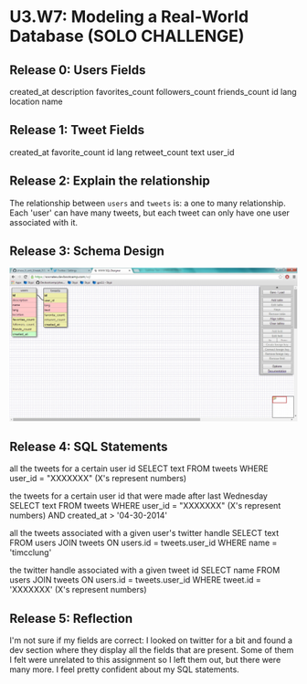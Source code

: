 # U3.W7: Modeling a Real-World Database (SOLO CHALLENGE)

## Release 0: Users Fields
created_at
description
favorites_count
followers_count
friends_count
id
lang
location
name

## Release 1: Tweet Fields
created_at
favorite_count
id
lang
retweet_count
text
user_id

## Release 2: Explain the relationship
The relationship between `users` and `tweets` is: 
a one to many relationship. Each 'user' can have many
tweets, but each tweet can only have one user associated
with it.

## Release 3: Schema Design
![schema](../imgs/schema_design.jpg)

## Release 4: SQL Statements
all the tweets for a certain user id
	SELECT text
	FROM tweets
	WHERE user_id = "XXXXXXX" (X's represent numbers)

the tweets for a certain user id that were made after last Wednesday
	SELECT text
	FROM tweets
	WHERE user_id = "XXXXXXX" (X's represent numbers)
	AND created_at > '04-30-2014'

all the tweets associated with a given user's twitter handle
	SELECT text
	FROM users
	JOIN tweets
	ON users.id = tweets.user_id
	WHERE name = 'timcclung'

the twitter handle associated with a given tweet id
	SELECT name
	FROM users
	JOIN tweets
	ON users.id = tweets.user_id
	WHERE tweet.id = 'XXXXXXX' (X's represent numbers)

## Release 5: Reflection
I'm not sure if my fields are correct: I looked on twitter for a bit
and found a dev section where they display all the fields that are present.
Some of them I felt were unrelated to this assignment so I left them out, but
there were many more. I feel pretty confident about my SQL statements.